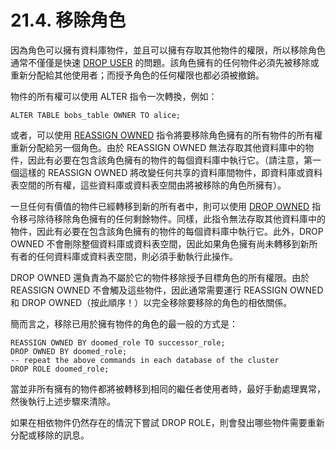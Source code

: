 # 21.4. 移除角色

因為角色可以擁有資料庫物件，並且可以擁有存取其他物件的權限，所以移除角色通常不僅僅是快速 [DROP USER](../../vi.-can-kao-zi-xun/i.-sql-zhi-ling/drop-user.md) 的問題。該角色擁有的任何物件必須先被移除或重新分配給其他使用者；而授予角色的任何權限也都必須被撤銷。

物件的所有權可以使用 ALTER 指令一次轉換，例如：

```text
ALTER TABLE bobs_table OWNER TO alice;
```

或者，可以使用 [REASSIGN OWNED](../../vi.-can-kao-zi-xun/i.-sql-zhi-ling/reassign-owned.md) 指令將要移除角色擁有的所有物件的所有權重新分配給另一個角色。由於 REASSIGN OWNED 無法存取其他資料庫中的物件，因此有必要在包含該角色擁有的物件的每個資料庫中執行它。（請注意，第一個這樣的 REASSIGN OWNED 將改變任何共享的資料庫間物件，即資料庫或資料表空間的所有權，這些資料庫或資料表空間由將被移除的角色所擁有）。

一旦任何有價值的物件已經轉移到新的所有者中，則可以使用 [DROP OWNED](../../vi.-can-kao-zi-xun/i.-sql-zhi-ling/drop-owned.md) 指令移弓除待移除角色擁有的任何剩餘物件。同樣，此指令無法存取其他資料庫中的物件，因此有必要在包含該角色擁有的物件的每個資料庫中執行它。此外，DROP OWNED 不會刪除整個資料庫或資料表空間，因此如果角色擁有尚未轉移到新所有者的任何資料庫或資料表空間，則必須手動執行此操作。

DROP OWNED 還負責為不屬於它的物件移除授予目標角色的所有權限。由於 REASSIGN OWNED 不會觸及這些物件，因此通常需要運行 REASSIGN OWNED 和 DROP OWNED（按此順序！）以完全移除要移除的角色的相依關係。

簡而言之，移除已用於擁有物件的角色的最一般的方式是：

```text
REASSIGN OWNED BY doomed_role TO successor_role;
DROP OWNED BY doomed_role;
-- repeat the above commands in each database of the cluster
DROP ROLE doomed_role;
```

當並非所有擁有的物件都將被轉移到相同的繼任者使用者時，最好手動處理異常，然後執行上述步驟來清除。

如果在相依物件仍然存在的情況下嘗試 DROP ROLE，則會發出哪些物件需要重新分配或移除的訊息。

